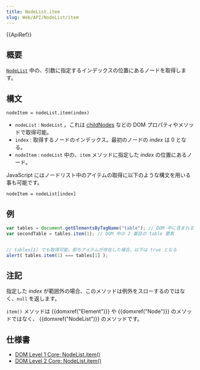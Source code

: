 ```yaml
---
title: NodeList.item
slug: Web/API/NodeList/item
---
```


{{ApiRef}}

## 概要

[`NodeList`](/ja/docs/DOM/NodeList) 中の、引数に指定するインデックスの位置にあるノードを取得します。

## 構文

```
nodeItem = nodeList.item(index)
```

- `nodeList` : `NodeList` 。これは [childNodes](/ja/docs/DOM/Node.childNodes) などの DOM プロパティやメソッドで取得可能。
- `index` : 取得するノードのインデックス。最初のノードの _index_ は 0 となる。
- `nodeItem` : `nodeList` 中の、`item` メソッドに指定した _index_ の位置にあるノード。

JavaScript にはノードリスト中のアイテムの取得に以下のような構文を用いる事も可能です。

```
nodeItem = nodeList[index]
```

## 例

```js
var tables = document.getElementsByTagName("table"); // DOM 中に含まれるすべての table 要素のノードリストを取得
var secondTable = tables.item(1); // DOM 中の 2 番目の table 要素


// tables[1] でも取得可能。即ちアイテムが存在した場合、以下は true となる
alert( tables.item(1) === tables[1] );
```

## 注記

指定した _index_ が範囲外の場合、このメソッドは例外をスローするのではなく、`null` を返します。

`item()` メソッドは {{domxref("Element")}} や {{domxref("Node")}} のメソッドではなく、 {{domxref("NodeList")}} のメソッドです。

## 仕様書

- [DOM Level 1 Core: NodeList.item()](http://www.w3.org/TR/REC-DOM-Level-1/level-one-core.html#method-item)
- [DOM Level 2 Core: NodeList.item()](http://www.w3.org/TR/DOM-Level-2-Core/core.html#ID-844377136)
